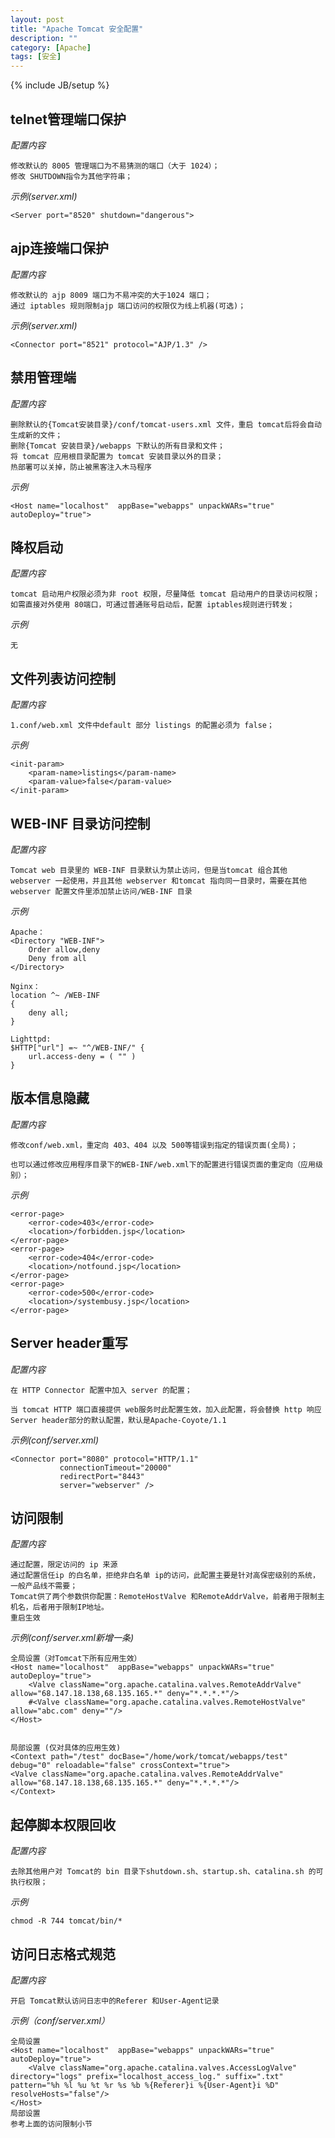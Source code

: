 ```yaml
---
layout: post
title: "Apache Tomcat 安全配置"
description: ""
category: [Apache]
tags: [安全]
---
```

{% include JB/setup %}

## telnet管理端口保护

*配置内容*

	修改默认的 8005 管理端口为不易猜测的端口（大于 1024）；
	修改 SHUTDOWN指令为其他字符串；

*示例(server.xml)*

	<Server port="8520" shutdown="dangerous">
	

## ajp连接端口保护

*配置内容*

	修改默认的 ajp 8009 端口为不易冲突的大于1024 端口；
	通过 iptables 规则限制ajp 端口访问的权限仅为线上机器(可选)；
	
*示例(server.xml)*

	<Connector port="8521" protocol="AJP/1.3" />
    
## 禁用管理端

*配置内容*
	
	删除默认的{Tomcat安装目录}/conf/tomcat-users.xml 文件，重启 tomcat后将会自动生成新的文件；
	删除{Tomcat 安装目录}/webapps 下默认的所有目录和文件；
	将 tomcat 应用根目录配置为 tomcat 安装目录以外的目录；
	热部署可以关掉，防止被黑客注入木马程序
	
*示例*

    <Host name="localhost"  appBase="webapps" unpackWARs="true" autoDeploy="true">
    
## 降权启动

*配置内容*

	tomcat 启动用户权限必须为非 root 权限，尽量降低 tomcat 启动用户的目录访问权限；
	如需直接对外使用 80端口，可通过普通账号启动后，配置 iptables规则进行转发；
	
*示例*
    
    无
   
## 文件列表访问控制

*配置内容*

	1.conf/web.xml 文件中default 部分 listings 的配置必须为 false；
	
*示例*

	<init-param> 
		<param-name>listings</param-name> 
		<param-value>false</param-value> 
	</init-param>
	
## WEB-INF 目录访问控制

*配置内容*

	Tomcat web 目录里的 WEB-INF 目录默认为禁止访问，但是当tomcat 组合其他webserver 一起使用，并且其他 webserver 和tomcat 指向同一目录时，需要在其他webserver 配置文件里添加禁止访问/WEB-INF 目录
	
*示例*

	Apache：
	<Directory "WEB-INF">
		Order allow,deny
		Deny from all
	</Directory>
	
	Nginx：
	location ^~ /WEB-INF
	{
 		deny all;
	}
	
	Lighttpd:
	$HTTP["url"] =~ "^/WEB-INF/" {
 		url.access-deny = ( "" )
	}

## 版本信息隐藏

*配置内容*

	修改conf/web.xml，重定向 403、404 以及 500等错误到指定的错误页面(全局)；
	
	也可以通过修改应用程序目录下的WEB-INF/web.xml下的配置进行错误页面的重定向（应用级别）；

*示例*

	<error-page>
		<error-code>403</error-code>
		<location>/forbidden.jsp</location>
	</error-page>
	<error-page>
		<error-code>404</error-code>
		<location>/notfound.jsp</location>
	</error-page>
	<error-page>
		<error-code>500</error-code>
		<location>/systembusy.jsp</location>
	</error-page>
	
## Server header重写

*配置内容*

	在 HTTP Connector 配置中加入 server 的配置；
	
	当 tomcat HTTP 端口直接提供 web服务时此配置生效，加入此配置，将会替换 http 响应Server header部分的默认配置，默认是Apache-Coyote/1.1
	
*示例(conf/server.xml)*
	
	<Connector port="8080" protocol="HTTP/1.1"
               connectionTimeout="20000"
               redirectPort="8443"
               server="webserver" />
               
## 访问限制

*配置内容*

	通过配置，限定访问的 ip 来源
	通过配置信任ip 的白名单，拒绝非白名单 ip的访问，此配置主要是针对高保密级别的系统，一般产品线不需要；
	Tomcat供了两个参数供你配置：RemoteHostValve 和RemoteAddrValve，前者用于限制主机名，后者用于限制IP地址。
	重启生效
	
*示例(conf/server.xml新增一条)*

    全局设置（对Tomcat下所有应用生效）
    <Host name="localhost"  appBase="webapps" unpackWARs="true" autoDeploy="true">
    	<Valve className="org.apache.catalina.valves.RemoteAddrValve" allow="68.147.18.138,68.135.165.*" deny="*.*.*.*"/>
    	#<Valve className="org.apache.catalina.valves.RemoteHostValve" allow="abc.com" deny=""/>
    </Host>
     
    
    局部设置 (仅对具体的应用生效)
	<Context path="/test" docBase="/home/work/tomcat/webapps/test" debug="0" reloadable="false" crossContext="true">
	<Valve className="org.apache.catalina.valves.RemoteAddrValve" allow="68.147.18.138,68.135.165.*" deny="*.*.*.*"/>
	</Context>
	
## 起停脚本权限回收

*配置内容*

	去除其他用户对 Tomcat的 bin 目录下shutdown.sh、startup.sh、catalina.sh 的可执行权限；
	
*示例*

	chmod -R 744 tomcat/bin/* 
	
## 访问日志格式规范

*配置内容*

	开启 Tomcat默认访问日志中的Referer 和User-Agent记录

*示例（conf/server.xml）*

	全局设置
	<Host name="localhost"  appBase="webapps" unpackWARs="true" autoDeploy="true">
		<Valve className="org.apache.catalina.valves.AccessLogValve" directory="logs" prefix="localhost_access_log." suffix=".txt" pattern="%h %l %u %t %r %s %b %{Referer}i %{User-Agent}i %D" resolveHosts="false"/>
	</Host>
	局部设置
	参考上面的访问限制小节